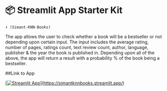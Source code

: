 # 📦 Streamlit App Starter Kit 
```
⬆️ (Simant-KNN-Books)
```

The app allows the user to check whether a book will be a bestseller or not depending upon certain input.
The input includes the average rating, number of pages, ratings count, text review count, author, language, publisher & the year the book is published in.
Depending upon all of the above, the app will return a result with a probability % of the book being a bestseller.

##Link to App

[[![Streamlit App](https://static.streamlit.io/badges/streamlit_badge_black_white.svg)](https://app-starter-kit.streamlit.app/)](https://simantknnbooks.streamlit.app/)


